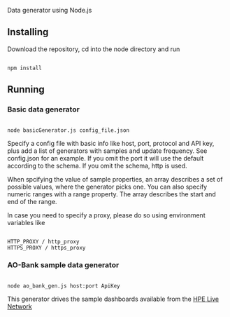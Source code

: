 Data generator using Node.js
## Installing
Download the repository, cd into the node directory and run
<pre><code>
npm install
</code></pre>

## Running
### Basic data generator 
<pre><code>
node basicGenerator.js config_file.json
</code></pre>
Specify a config file with basic info like host, port, protocol and API key, 
plus add a list of generators with samples and update frequency.
See config.json for an example.
If you omit the port it will use the default according to the schema.
If you omit the schema, http is used.

When spcifying the value of sample properties, an array describes a set of possible values, where the generator picks one.
You can also specify numeric ranges with a range property. The array describes the start and end of the range.

In case you need to specify a proxy, please do so using environment variables like 
<pre><code>
HTTP_PROXY / http_proxy
HTTPS_PROXY / https_proxy
</code></pre>

### AO-Bank sample data generator 
<pre><code>
node ao_bank_gen.js host:port ApiKey 
</code></pre>
This generator drives the sample dashboards available from the 
[HPE Live Network](https://hpln.hpe.com/product/business-value-dashboard/content)



